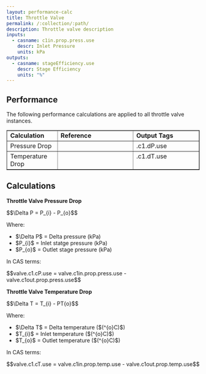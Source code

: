 ```yaml
---
layout: performance-calc
title: Throttle Valve
permalink: /:collection/:path/
description: Throttle valve description
inputs:
  - casname: c1in.prop.press.use
    descr: Inlet Pressure
    units: kPa
outputs:
  - casname: stageEfficiency.use
    descr: Stage Efficiency
    units: "%"
---
```



<div class="section" id="performance">
<h2>Performance<a class="headerlink" href="#performance" title="Permalink to this headline"></a></h2>
<p>The following performance calculations are applied to all throttle valve instances.</p>
<table border="1" class="docutils">
<colgroup>
<col width="26%">
<col width="39%">
<col width="34%">
</colgroup>
<tbody valign="top">
<tr class="row-odd"><td><strong>Calculation</strong></td>
<td><strong>Reference</strong></td>
<td><strong>Output Tags</strong></td>
</tr>
<tr class="row-odd"><td>Pressure Drop</td>
<td>&nbsp;</td>
<td>.c1.dP.use</td>
</tr>
<tr class="row-odd"><td>Temperature Drop</td>
<td>&nbsp;</td>
<td>.c1.dT.use</td>
</tr>
</tbody>
</table>
</div>


<div class="section" id="calculations">
<h2>Calculations<a class="headerlink" href="#calculations" title="Permalink to this headline"></a></h2>

<p><strong>Throttle Valve Pressure Drop</strong></p>
<div class="math">
<p><span class="math">$$\Delta P = P_{i} - P_{o}$$</span></p>
</div><p>Where:</p>
<ul class="simple">
<li><span class="math">$\Delta P$</span> = Delta pressure (kPa)</li>
<li><span class="math">$P_{i}$</span> = Inlet statge pressure (kPa)</li>
<li><span class="math">$P_{o}$</span> = Outlet stage pressure (kPa)</li>
</ul>
<p>In CAS terms:</p>
<div class="math">
<p><span class="math">$$valve.c1.cP.use = valve.c1in.prop.press.use - valve.c1out.prop.press.use$$</span></p>
</div>

<p><strong>Throttle Valve Temperature Drop</strong></p>
<div class="math">
<p><span class="math">$$\Delta T = T_{i} - PT{o}$$</span></p>
</div><p>Where:</p>
<ul class="simple">
<li><span class="math">$\Delta T$</span> = Delta temperature ($(^{o}C)$)</li>
<li><span class="math">$T_{i}$</span> = Inlet temperature ($(^{o}C)$)</li>
<li><span class="math">$T_{o}$</span> = Outlet temperature ($(^{o}C)$)</li>
</ul>
<p>In CAS terms:</p>
<div class="math">
<p><span class="math">$$valve.c1.cT.use = valve.c1in.prop.temp.use - valve.c1out.prop.temp.use$$</span></p>
</div>

</div>
